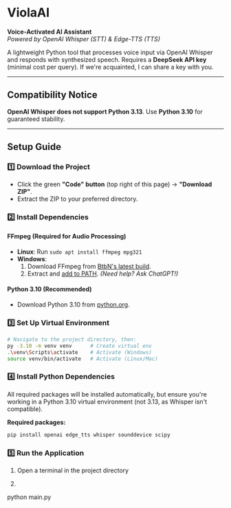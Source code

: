 # ViolaAI  
**Voice-Activated AI Assistant**  
*Powered by OpenAI Whisper (STT) & Edge-TTS (TTS)*  

A lightweight Python tool that processes voice input via OpenAI Whisper and responds with synthesized speech. Requires a **DeepSeek API key** (minimal cost per query). If we're acquainted, I can share a key with you.  

---

## Compatibility Notice  
**OpenAI Whisper does not support Python 3.13**. Use **Python 3.10** for guaranteed stability.  

---

## Setup Guide  

### 1️⃣ **Download the Project**  
- Click the green **"Code" button** (top right of this page) → **"Download ZIP"**.  
- Extract the ZIP to your preferred directory.  

### 2️⃣ **Install Dependencies**  
#### **FFmpeg (Required for Audio Processing)**  
- **Linux**: Run `sudo apt install ffmpeg mpg321`  
- **Windows**:  
  1. Download FFmpeg from [BtbN's latest build](https://github.com/BtbN/FFmpeg-Builds/releases/latest).  
  2. Extract and [add to PATH](https://www.thewindowsclub.com/how-to-install-ffmpeg-on-windows-10). *(Need help? Ask ChatGPT!)*  

#### **Python 3.10 (Recommended)**  
- Download Python 3.10 from [python.org](https://www.python.org/downloads/).  

### 3️⃣ **Set Up Virtual Environment**  
```bash
# Navigate to the project directory, then:
py -3.10 -m venv venv      # Create virtual env
.\venv\Scripts\activate    # Activate (Windows)
source venv/bin/activate   # Activate (Linux/Mac)
```

### **4️⃣ Install Python Dependencies**

All required packages will be installed automatically, but ensure you're working in a Python 3.10 virtual environment (not 3.13, as Whisper isn't compatible).

**Required packages:**
```bash
pip install openai edge_tts whisper sounddevice scipy
```
### 5️⃣ **Run the Application**
1. Open a terminal in the project directory
2. ```bash
python main.py
```
